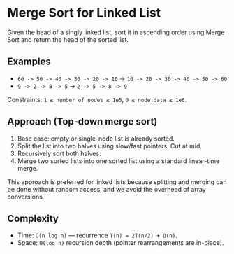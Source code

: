 # Merge Sort for Linked List

Given the head of a singly linked list, sort it in ascending order using Merge Sort and return the head of the sorted list.

## Examples
- `60 -> 50 -> 40 -> 30 -> 20 -> 10` → `10 -> 20 -> 30 -> 40 -> 50 -> 60`
- `9 -> 2 -> 8 -> 5` → `2 -> 5 -> 8 -> 9`

Constraints: `1 ≤ number of nodes ≤ 1e5`, `0 ≤ node.data ≤ 1e6`.

## Approach (Top-down merge sort)
1. Base case: empty or single-node list is already sorted.
2. Split the list into two halves using slow/fast pointers. Cut at mid.
3. Recursively sort both halves.
4. Merge two sorted lists into one sorted list using a standard linear-time merge.

This approach is preferred for linked lists because splitting and merging can be done without random access, and we avoid the overhead of array conversions.

## Complexity
- Time: `O(n log n)` — recurrence `T(n) = 2T(n/2) + O(n)`.
- Space: `O(log n)` recursion depth (pointer rearrangements are in-place).
